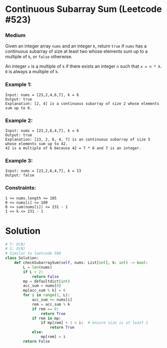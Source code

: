 Continuous Subarray Sum (Leetcode #523)
===============================
### Medium

Given an integer array `nums` and an integer `k`, return `true` if `nums` has a continuous subarray of size at least two whose elements sum up to a multiple of `k`,
or `false` otherwise.

An integer `x` is a multiple of `k` if there exists an integer `n` such that `x = n * k`. `0` is always a multiple of `k`.

 

### Example 1:
```
Input: nums = [23,2,4,6,7], k = 6
Output: true
Explanation: [2, 4] is a continuous subarray of size 2 whose elements sum up to 6.
```

### Example 2:
```
Input: nums = [23,2,6,4,7], k = 6
Output: true
Explanation: [23, 2, 6, 4, 7] is an continuous subarray of size 5 whose elements sum up to 42.
42 is a multiple of 6 because 42 = 7 * 6 and 7 is an integer.
```

### Example 3:
```
Input: nums = [23,2,6,4,7], k = 13
Output: false
 ```

### Constraints:
```
1 <= nums.length <= 105
0 <= nums[i] <= 109
0 <= sum(nums[i]) <= 231 - 1
1 <= k <= 231 - 1
```

Solution
========

```python
# T: O(N)
# S: O(N)
# Similar to leetcode 560
class Solution:
    def checkSubarraySum(self, nums: List[int], k: int) -> bool:
        L = len(nums)
        if L < 2:
            return False
        mp = defaultdict(int)
        acc_sum = nums[0]
        mp[acc_sum % k] = 0
        for i in range(1, L):
            acc_sum += nums[i]
            rem = acc_sum % k
            if rem == 0:
                return True
            if rem in mp:
                if mp[rem] + 1 < i:  # ensure size is at least 2
                    return True
            else:
                mp[rem] = i
        return False
```
